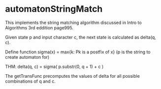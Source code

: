 # automatonStringMatch

This implements the string matching algorithm discussed in Intro to Algorithms 3rd eddition page995. 

Given state p and input character c, the next state is calculated as delta(q, c).

Define function sigma(x) = max{k: Pk is a postfix of x}  (p is the string to create automaton for)

THM:  delta(q, c) = sigma(  p.substr(0, q + 1)  + c )

The getTransFunc precomputes the values of delta for all possible combinations of q and c. 


  
